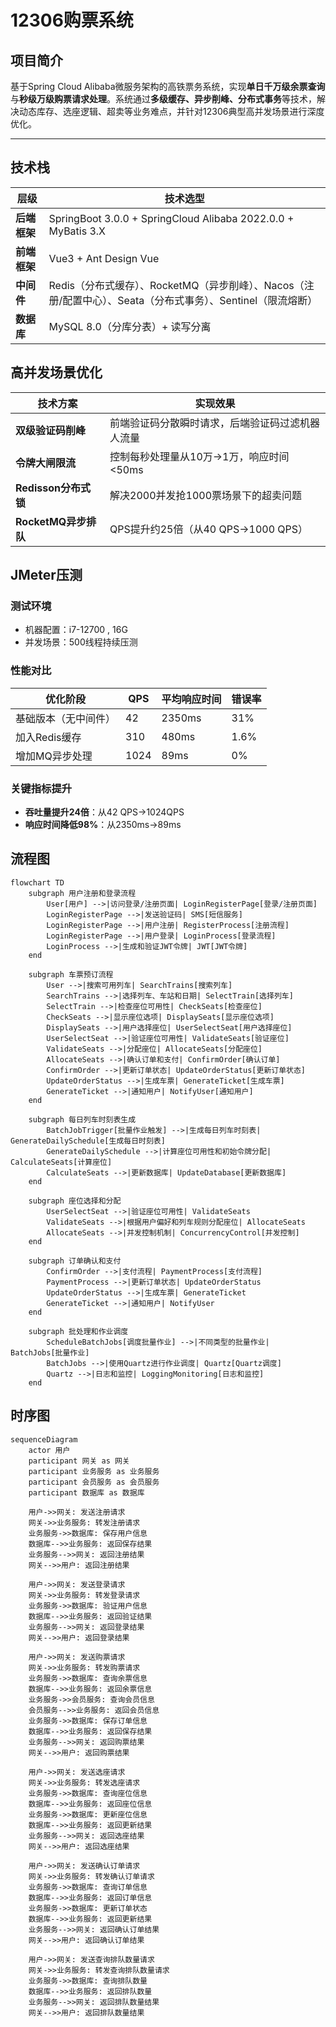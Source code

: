 # 12306购票系统

## 项目简介

基于Spring Cloud Alibaba微服务架构的高铁票务系统，实现**单日千万级余票查询**与**秒级万级购票请求处理**。系统通过**多级缓存、异步削峰、分布式事务**等技术，解决动态库存、选座逻辑、超卖等业务难点，并针对12306典型高并发场景进行深度优化。

------

## 技术栈

| 层级         | 技术选型                                                     |
| ------------ | ------------------------------------------------------------ |
| **后端框架** | SpringBoot 3.0.0 + SpringCloud Alibaba 2022.0.0 + MyBatis 3.X |
| **前端框架** | Vue3 + Ant Design Vue                                        |
| **中间件**   | Redis（分布式缓存）、RocketMQ（异步削峰）、Nacos（注册/配置中心）、Seata（分布式事务）、Sentinel（限流熔断） |
| **数据库**   | MySQL 8.0（分库分表）+ 读写分离                              |

## 高并发场景优化

| 技术方案             | 实现效果                                          |
| -------------------- | ------------------------------------------------- |
| **双级验证码削峰**   | 前端验证码分散瞬时请求，后端验证码过滤机器人流量  |
| **令牌大闸限流**       | 控制每秒处理量从10万→1万，响应时间<50ms           |
| **Redisson分布式锁** | 解决2000并发抢1000票场景下的超卖问题              |
| **RocketMQ异步排队** | QPS提升约25倍（从40 QPS→1000 QPS）                |

## JMeter压测

### 测试环境

- 机器配置：i7-12700 , 16G
- 并发场景：500线程持续压测

### 性能对比

| 优化阶段             | QPS  | 平均响应时间 | 错误率 |
| -------------------- | ---- | ------------ | ------ |
| 基础版本（无中间件） | 42   | 2350ms       | 31%    |
| 加入Redis缓存        | 310  | 480ms        | 1.6%   |
| 增加MQ异步处理       | 1024 | 89ms         | 0%     |

### 关键指标提升

- **吞吐量提升24倍**：从42 QPS→1024QPS
- **响应时间降低98%**：从2350ms→89ms

## 流程图

```mermaid
flowchart TD
    subgraph 用户注册和登录流程
        User[用户] -->|访问登录/注册页面| LoginRegisterPage[登录/注册页面]
        LoginRegisterPage -->|发送验证码| SMS[短信服务]
        LoginRegisterPage -->|用户注册| RegisterProcess[注册流程]
        LoginRegisterPage -->|用户登录| LoginProcess[登录流程]
        LoginProcess -->|生成和验证JWT令牌| JWT[JWT令牌]
    end

    subgraph 车票预订流程
        User -->|搜索可用列车| SearchTrains[搜索列车]
        SearchTrains -->|选择列车、车站和日期| SelectTrain[选择列车]
        SelectTrain -->|检查座位可用性| CheckSeats[检查座位]
        CheckSeats -->|显示座位选项| DisplaySeats[显示座位选项]
        DisplaySeats -->|用户选择座位| UserSelectSeat[用户选择座位]
        UserSelectSeat -->|验证座位可用性| ValidateSeats[验证座位]
        ValidateSeats -->|分配座位| AllocateSeats[分配座位]
        AllocateSeats -->|确认订单和支付| ConfirmOrder[确认订单]
        ConfirmOrder -->|更新订单状态| UpdateOrderStatus[更新订单状态]
        UpdateOrderStatus -->|生成车票| GenerateTicket[生成车票]
        GenerateTicket -->|通知用户| NotifyUser[通知用户]
    end

    subgraph 每日列车时刻表生成
        BatchJobTrigger[批量作业触发] -->|生成每日列车时刻表| GenerateDailySchedule[生成每日时刻表]
        GenerateDailySchedule -->|计算座位可用性和初始令牌分配| CalculateSeats[计算座位]
        CalculateSeats -->|更新数据库| UpdateDatabase[更新数据库]
    end

    subgraph 座位选择和分配
        UserSelectSeat -->|验证座位可用性| ValidateSeats
        ValidateSeats -->|根据用户偏好和列车规则分配座位| AllocateSeats
        AllocateSeats -->|并发控制机制| ConcurrencyControl[并发控制]
    end

    subgraph 订单确认和支付
        ConfirmOrder -->|支付流程| PaymentProcess[支付流程]
        PaymentProcess -->|更新订单状态| UpdateOrderStatus
        UpdateOrderStatus -->|生成车票| GenerateTicket
        GenerateTicket -->|通知用户| NotifyUser
    end

    subgraph 批处理和作业调度
        ScheduleBatchJobs[调度批量作业] -->|不同类型的批量作业| BatchJobs[批量作业]
        BatchJobs -->|使用Quartz进行作业调度| Quartz[Quartz调度]
        Quartz -->|日志和监控| LoggingMonitoring[日志和监控]
    end
```

## 时序图

```mermaid
sequenceDiagram
    actor 用户
    participant 网关 as 网关
    participant 业务服务 as 业务服务
    participant 会员服务 as 会员服务
    participant 数据库 as 数据库

    用户->>网关: 发送注册请求
    网关->>业务服务: 转发注册请求
    业务服务->>数据库: 保存用户信息
    数据库-->>业务服务: 返回保存结果
    业务服务-->>网关: 返回注册结果
    网关-->>用户: 返回注册结果

    用户->>网关: 发送登录请求
    网关->>业务服务: 转发登录请求
    业务服务->>数据库: 验证用户信息
    数据库-->>业务服务: 返回验证结果
    业务服务-->>网关: 返回登录结果
    网关-->>用户: 返回登录结果

    用户->>网关: 发送购票请求
    网关->>业务服务: 转发购票请求
    业务服务->>数据库: 查询余票信息
    数据库-->>业务服务: 返回余票信息
    业务服务->>会员服务: 查询会员信息
    会员服务-->>业务服务: 返回会员信息
    业务服务->>数据库: 保存订单信息
    数据库-->>业务服务: 返回保存结果
    业务服务-->>网关: 返回购票结果
    网关-->>用户: 返回购票结果

    用户->>网关: 发送选座请求
    网关->>业务服务: 转发选座请求
    业务服务->>数据库: 查询座位信息
    数据库-->>业务服务: 返回座位信息
    业务服务->>数据库: 更新座位信息
    数据库-->>业务服务: 返回更新结果
    业务服务-->>网关: 返回选座结果
    网关-->>用户: 返回选座结果

    用户->>网关: 发送确认订单请求
    网关->>业务服务: 转发确认订单请求
    业务服务->>数据库: 查询订单信息
    数据库-->>业务服务: 返回订单信息
    业务服务->>数据库: 更新订单状态
    数据库-->>业务服务: 返回更新结果
    业务服务-->>网关: 返回确认订单结果
    网关-->>用户: 返回确认订单结果

    用户->>网关: 发送查询排队数量请求
    网关->>业务服务: 转发查询排队数量请求
    业务服务->>数据库: 查询排队数量
    数据库-->>业务服务: 返回排队数量
    业务服务-->>网关: 返回排队数量结果
    网关-->>用户: 返回排队数量结果
```

